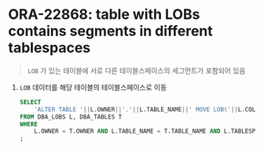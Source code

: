 ORA-22868: table with LOBs contains segments in different tablespaces
===
>`LOB` 가 있는 테이블에 서로 다른 테이블스페이스의 세그먼트가 포함되어 있음

1. `LOB` 데이터를 해당 테이블의 테이블스페이스로 이동
    ```sql
    SELECT
        'ALTER TABLE '||L.OWNER||'.'||L.TABLE_NAME||' MOVE LOB('||L.COLUMN_NAME||') STORE AS (TABLESPACE '||T.TABLESPACE_NAME||');' AS QUERY
    FROM DBA_LOBS L, DBA_TABLES T
    WHERE
        L.OWNER = T.OWNER AND L.TABLE_NAME = T.TABLE_NAME AND L.TABLESPACE_NAME <> T.TABLESPACE_NAME AND L.TABLESPACE_NAME = 'tablespace_name'
    ;
    ```
